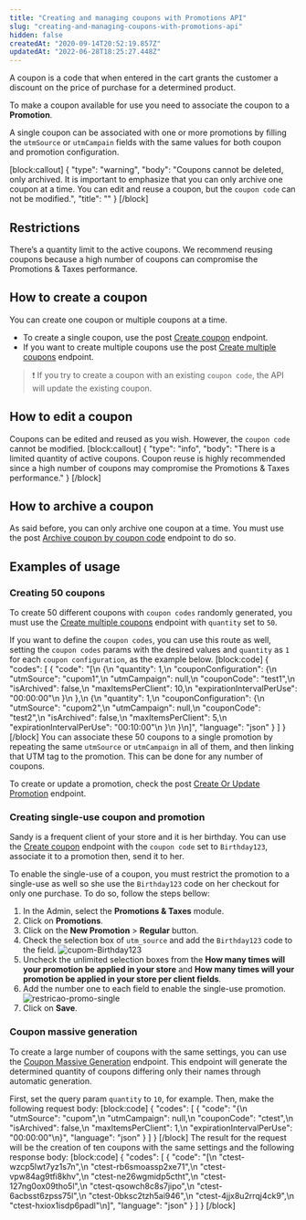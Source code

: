 ```yaml
---
title: "Creating and managing coupons with Promotions API"
slug: "creating-and-managing-coupons-with-promotions-api"
hidden: false
createdAt: "2020-09-14T20:52:19.857Z"
updatedAt: "2022-06-28T18:25:27.448Z"
---
```


A coupon is a code that when entered in the cart grants the customer a discount on the price of purchase for a determined product.

To make a coupon available for use you need to associate the coupon to a **Promotion**.

A single coupon can be associated with one or more promotions by filling the `utmSource` or `utmCampain` fields with the same values for both coupon and promotion configuration.

[block:callout]
{
  "type": "warning",
  "body": "Coupons cannot be deleted, only archived. It is important to emphasize that you can only archive one coupon at a time. You can edit and reuse a coupon, but the `coupon code` can not be modified.",
  "title": ""
}
[/block]

## Restrictions

There’s a quantity limit to the active coupons. We recommend reusing coupons because a high number of coupons can compromise the Promotions & Taxes performance.

## How to create a coupon

You can create one coupon or multiple coupons at a time.

- To create a single coupon, use the <span class="api pg-type type-post">post</span> [Create coupon](ref:post_api-rnb-pvt-coupon) endpoint.
- If you want to create multiple coupons use the <span class="api pg-type type-post">post</span> [Create multiple coupons](ref:post_api-rnb-pvt-multiple-coupons) endpoint.

>❗ If you try to create a coupon with an existing `coupon code`, the API will update the existing coupon.

## How to edit a coupon

Coupons can be edited and reused as you wish. However, the `coupon code` cannot be modified.
[block:callout]
{
  "type": "info",
  "body": "There is a limited quantity of active coupons. Coupon reuse is highly recommended since a high number of coupons may compromise the Promotions & Taxes performance."
}
[/block]

## How to archive a coupon

As said before, you can only archive one coupon at a time. You must use the <span class="api pg-type type-post">post</span> [Archive coupon by coupon code](ref:archivebycouponcode) endpoint to do so.

## Examples of usage

### Creating 50 coupons

To create 50 different coupons with `coupon codes` randomly generated, you must use the [Create multiple coupons](ref:post_api-rnb-pvt-multiple-coupons) endpoint with `quantity` set to `50`.

If you want to define the `coupon codes`, you can use this route as well, setting the `coupon codes` params with the desired values and `quantity` as `1` for each `coupon configuration`, as the example below.
[block:code]
{
  "codes": [
    {
      "code": "[\n    {\n        \"quantity\": 1,\n        \"couponConfiguration\": {\n            \"utmSource\": \"cupom1\",\n            \"utmCampaign\": null,\n            \"couponCode\": \"test1\",\n            \"isArchived\": false,\n            \"maxItemsPerClient\": 10,\n            \"expirationIntervalPerUse\": \"00:00:00\"\n        }\n    },\n    {\n        \"quantity\": 1,\n        \"couponConfiguration\": {\n            \"utmSource\": \"cupom2\",\n            \"utmCampaign\": null,\n            \"couponCode\": \"test2\",\n            \"isArchived\": false,\n            \"maxItemsPerClient\": 5,\n            \"expirationIntervalPerUse\": \"00:10:00\"\n        }\n    }\n]",
      "language": "json"
    }
  ]
}
[/block]
You can associate these 50 coupons to a single promotion by repeating the same `utmSource` or `utmCampaign` in all of them, and then linking that UTM tag to the promotion. This can be done for any number of coupons.

To create or update a promotion, check the <span class="api pg-type type-post">post</span> [Create Or Update Promotion](ref:createorupdatecalculatorconfiguration) endpoint.

### Creating single-use coupon and promotion

Sandy is a frequent client of your store and it is her birthday. You can use the [Create coupon](ref:post_api-rnb-pvt-coupon) endpoint with the `coupon code` set to `Birthday123`, associate it to a promotion then, send it to her.

To enable the single-use of a coupon, you must restrict the promotion to a single-use as well so she use the `Birthday123` code on her checkout for only one purchase. To do so, follow the steps bellow:

1. In the Admin, select the **Promotions & Taxes** module.
2. Click on **Promotions**.
3. Click on the **New Promotion** > **Regular** button.
4. Check the selection box of `utm_source` and add the `Birthday123` code to the field.
   ![cupom-Birthday123](https://cdn.jsdelivr.net/gh/vtexdocs/dev-portal-content@readme-docs/docs/guides/Promotions/6341488-cupom-Birthday123_85.png)
5. Uncheck the unlimited selection boxes from the **How many times will your promotion be applied in your store** and **How many times will your promotion be applied in your store per client fields**.
6. Add the number one to each field to enable the single-use promotion.
   ![restricao-promo-single](https://cdn.jsdelivr.net/gh/vtexdocs/dev-portal-content@readme-docs/docs/guides/Promotions/0b2666e-restricao-promo-single_88.png)
7. Click on **Save**.

### Coupon massive generation

To create a large number of coupons with the same settings, you can use the [Coupon Massive Generation](ref:massivegeneration) endpoint. This endpoint will generate the determined quantity of coupons differing only their names through automatic generation.

First, set the query param `quantity` to `10`, for example. Then, make the following request body:
[block:code]
{
  "codes": [
    {
      "code": "{\n  \"utmSource\": \"cupom\",\n  \"utmCampaign\": null,\n  \"couponCode\": \"ctest\",\n  \"isArchived\": false,\n  \"maxItemsPerClient\": 1,\n  \"expirationIntervalPerUse\": \"00:00:00\"\n}",
      "language": "json"
    }
  ]
}
[/block]
The result for the request will be the creation of ten coupons with the same settings and the following response body:
[block:code]
{
  "codes": [
    {
      "code": "[\n    \"ctest-wzcp5lwt7yz1s7n\",\n    \"ctest-rb6smoassp2xe71\",\n    \"ctest-vpw84ag9tfi8khv\",\n    \"ctest-ne26wgmidp5ctht\",\n    \"ctest-127ng0ox09tho5l\",\n    \"ctest-qsowch8c8s7jipo\",\n    \"ctest-6acbsst6zpss75l\",\n    \"ctest-0bksc2tzh5ai946\",\n    \"ctest-4jjx8u2rrqj4ck9\",\n    \"ctest-hxiox1isdp6padl\"\n]",
      "language": "json"
    }
  ]
}
[/block]

